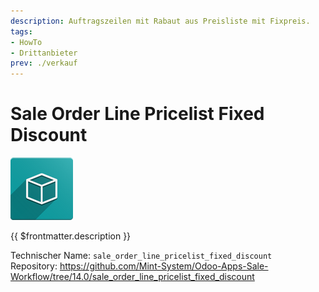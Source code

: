 ```yaml
---
description: Auftragszeilen mit Rabaut aus Preisliste mit Fixpreis.
tags:
- HowTo
- Drittanbieter
prev: ./verkauf
---
```

# Sale Order Line Pricelist Fixed Discount
![icon_oms_box](assets/icon_oms_box.png)

{{ $frontmatter.description }}

Technischer Name: `sale_order_line_pricelist_fixed_discount`\
Repository: <https://github.com/Mint-System/Odoo-Apps-Sale-Workflow/tree/14.0/sale_order_line_pricelist_fixed_discount>
